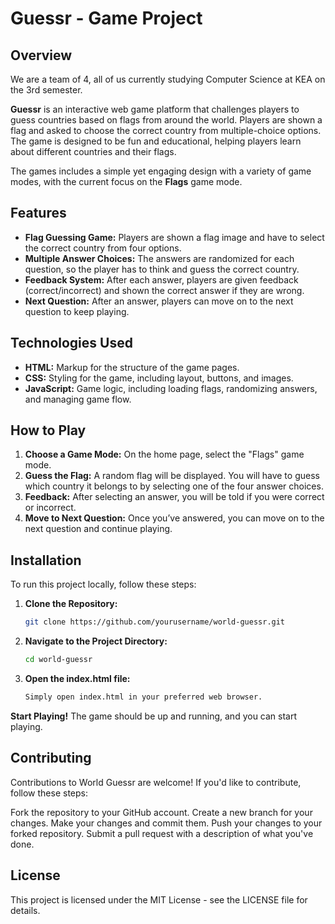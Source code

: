 # Guessr - Game Project

## Overview

We are a team of 4, all of us currently studying Computer Science at KEA on the 3rd semester.

**Guessr** is an interactive web game platform that challenges players to guess countries based on flags from around the world. Players are shown a flag and asked to choose the correct country from multiple-choice options. The game is designed to be fun and educational, helping players learn about different countries and their flags.

The games includes a simple yet engaging design with a variety of game modes, with the current focus on the **Flags** game mode.

## Features

- **Flag Guessing Game:** Players are shown a flag image and have to select the correct country from four options.
- **Multiple Answer Choices:** The answers are randomized for each question, so the player has to think and guess the correct country.
- **Feedback System:** After each answer, players are given feedback (correct/incorrect) and shown the correct answer if they are wrong.
- **Next Question:** After an answer, players can move on to the next question to keep playing.

## Technologies Used

- **HTML:** Markup for the structure of the game pages.
- **CSS:** Styling for the game, including layout, buttons, and images.
- **JavaScript:** Game logic, including loading flags, randomizing answers, and managing game flow.

## How to Play

1. **Choose a Game Mode:** On the home page, select the "Flags" game mode.
2. **Guess the Flag:** A random flag will be displayed. You will have to guess which country it belongs to by selecting one of the four answer choices.
3. **Feedback:** After selecting an answer, you will be told if you were correct or incorrect.
4. **Move to Next Question:** Once you’ve answered, you can move on to the next question and continue playing.

## Installation

To run this project locally, follow these steps:

1. **Clone the Repository:**

   ```bash
   git clone https://github.com/yourusername/world-guessr.git
   
2. **Navigate to the Project Directory:**
   ```bash
   cd world-guessr

3. **Open the index.html file:**
   ```bash
   Simply open index.html in your preferred web browser.


**Start Playing!**
The game should be up and running, and you can start playing.

## Contributing

Contributions to World Guessr are welcome! If you'd like to contribute, follow these steps:

Fork the repository to your GitHub account.
Create a new branch for your changes.
Make your changes and commit them.
Push your changes to your forked repository.
Submit a pull request with a description of what you've done.

## License

This project is licensed under the MIT License - see the LICENSE file for details.
